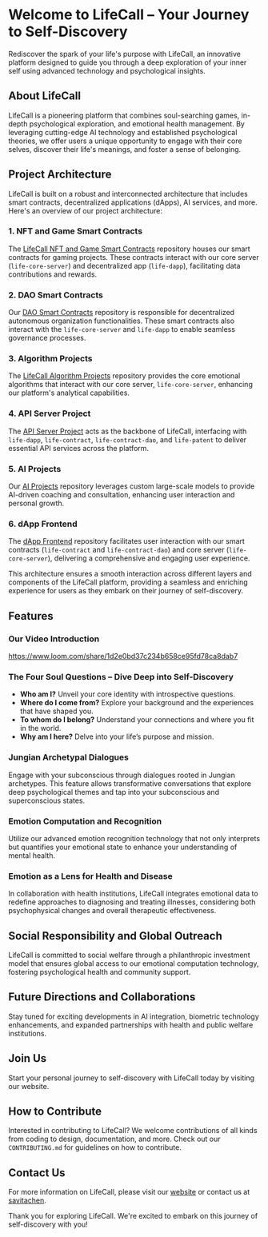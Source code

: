 # Welcome to LifeCall – Your Journey to Self-Discovery

Rediscover the spark of your life's purpose with LifeCall, an innovative platform designed to guide you through a deep exploration of your inner self using advanced technology and psychological insights.

## About LifeCall

LifeCall is a pioneering platform that combines soul-searching games, in-depth psychological exploration, and emotional health management. By leveraging cutting-edge AI technology and established psychological theories, we offer users a unique opportunity to engage with their core selves, discover their life's meanings, and foster a sense of belonging.

## Project Architecture

LifeCall is built on a robust and interconnected architecture that includes smart contracts, decentralized applications (dApps), AI services, and more. Here's an overview of our project architecture:

### 1. NFT and Game Smart Contracts
The [LifeCall NFT and Game Smart Contracts](https://github.com/lifecall-manage/life-contract) repository houses our smart contracts for gaming projects. These contracts interact with our core server (`life-core-server`) and decentralized app (`life-dapp`), facilitating data contributions and rewards.

### 2. DAO Smart Contracts
Our [DAO Smart Contracts](https://github.com/lifecall-manage/life-contract-dao) repository is responsible for decentralized autonomous organization functionalities. These smart contracts also interact with the `life-core-server` and `life-dapp` to enable seamless governance processes.

### 3. Algorithm Projects
The [LifeCall Algorithm Projects](https://github.com/lifecall-manage/life-patent) repository provides the core emotional algorithms that interact with our core server, `life-core-server`, enhancing our platform's analytical capabilities.

### 4. API Server Project
The [API Server Project](https://github.com/lifecall-manage/life-core-server) acts as the backbone of LifeCall, interfacing with `life-dapp`, `life-contract`, `life-contract-dao`, and `life-patent` to deliver essential API services across the platform.

### 5. AI Projects
Our [AI Projects](https://github.com/lifecall-manage/ai-coach) repository leverages custom large-scale models to provide AI-driven coaching and consultation, enhancing user interaction and personal growth.

### 6. dApp Frontend
The [dApp Frontend](https://github.com/lifecall-manage/life-dapp) repository facilitates user interaction with our smart contracts (`life-contract` and `life-contract-dao`) and core server (`life-core-server`), delivering a comprehensive and engaging user experience.

This architecture ensures a smooth interaction across different layers and components of the LifeCall platform, providing a seamless and enriching experience for users as they embark on their journey of self-discovery.


## Features
### Our Video Introduction
https://www.loom.com/share/1d2e0bd37c234b658ce95fd78ca8dab7

### The Four Soul Questions – Dive Deep into Self-Discovery

- **Who am I?** Unveil your core identity with introspective questions.
- **Where do I come from?** Explore your background and the experiences that have shaped you.
- **To whom do I belong?** Understand your connections and where you fit in the world.
- **Why am I here?** Delve into your life’s purpose and mission.

### Jungian Archetypal Dialogues

Engage with your subconscious through dialogues rooted in Jungian archetypes. This feature allows transformative conversations that explore deep psychological themes and tap into your subconscious and superconscious states.

### Emotion Computation and Recognition

Utilize our advanced emotion recognition technology that not only interprets but quantifies your emotional state to enhance your understanding of mental health.


### Emotion as a Lens for Health and Disease

In collaboration with health institutions, LifeCall integrates emotional data to redefine approaches to diagnosing and treating illnesses, considering both psychophysical changes and overall therapeutic effectiveness.

## Social Responsibility and Global Outreach

LifeCall is committed to social welfare through a philanthropic investment model that ensures global access to our emotional computation technology, fostering psychological health and community support.

## Future Directions and Collaborations

Stay tuned for exciting developments in AI integration, biometric technology enhancements, and expanded partnerships with health and public welfare institutions.

## Join Us

Start your personal journey to self-discovery with LifeCall today by visiting our website.


## How to Contribute

Interested in contributing to LifeCall? We welcome contributions of all kinds from coding to design, documentation, and more. Check out our `CONTRIBUTING.md` for guidelines on how to contribute.


## Contact Us

For more information on LifeCall, please visit our [website]([lifecall](http://daos.lifecall.cn/)) or contact us at [savitachen](savitachen001@gmail.com).

Thank you for exploring LifeCall. We're excited to embark on this journey of self-discovery with you!
